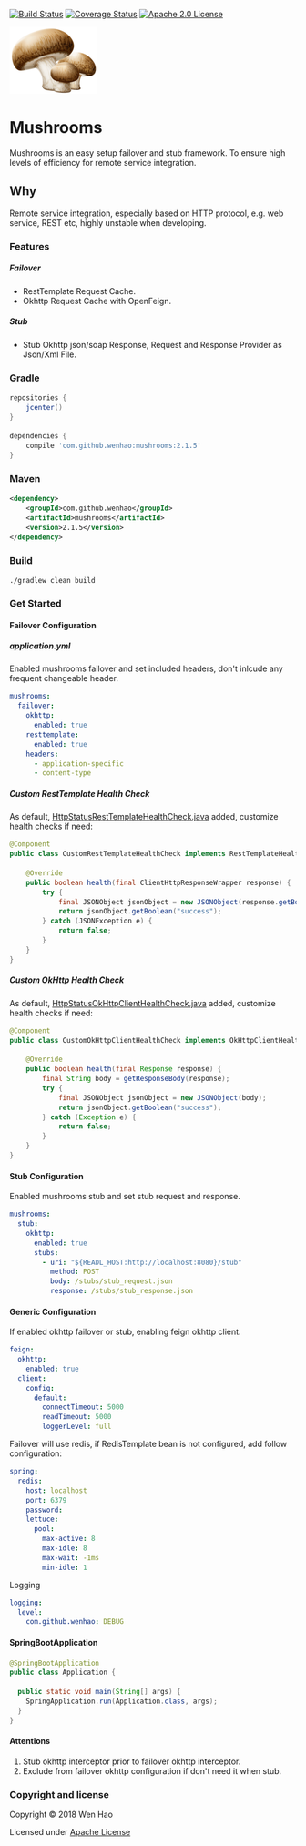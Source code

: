 [![Build Status](https://travis-ci.com/wenhao/mushrooms.svg?branch=master)](https://travis-ci.com/wenhao/mushrooms)
[![Coverage Status](https://coveralls.io/repos/github/wenhao/mushrooms/badge.svg?branch=master)](https://coveralls.io/github/wenhao/mushrooms?branch=master)
[![Apache 2.0 License](https://img.shields.io/badge/license-Apache%202-blue.svg)](https://www.apache.org/licenses/LICENSE-2.0.txt)

![Mushrooms][logo]

# Mushrooms

Mushrooms is an easy setup failover and stub framework. To ensure high levels of efficiency for remote service integration.

## Why

Remote service integration, especially based on HTTP protocol, e.g. web service, REST etc, highly unstable when developing.

### Features

##### Failover

* RestTemplate Request Cache.
* Okhttp Request Cache with OpenFeign.

##### Stub

* Stub Okhttp json/soap Response, Request and Response Provider as Json/Xml File.

### Gradle

```groovy
repositories {
    jcenter()
}

dependencies {
    compile 'com.github.wenhao:mushrooms:2.1.5'
}
```

### Maven

```xml
<dependency>
    <groupId>com.github.wenhao</groupId>
    <artifactId>mushrooms</artifactId>
    <version>2.1.5</version>
</dependency>
```

### Build

```
./gradlew clean build
```

### Get Started

#### Failover Configuration

##### application.yml

Enabled mushrooms failover and set included headers, don't inlcude any frequent changeable header.

```yaml
mushrooms:
  failover:
    okhttp:
      enabled: true
    resttemplate:
      enabled: true
    headers:
      - application-specific
      - content-type
```

##### Custom RestTemplate Health Check

As default, [HttpStatusRestTemplateHealthCheck.java] added, customize health checks if need:

```java
@Component
public class CustomRestTemplateHealthCheck implements RestTemplateHealthCheck {

    @Override
    public boolean health(final ClientHttpResponseWrapper response) {
        try {
            final JSONObject jsonObject = new JSONObject(response.getBodyAsString());
            return jsonObject.getBoolean("success");
        } catch (JSONException e) {
            return false;
        }
    }
}
```

##### Custom OkHttp Health Check

As default, [HttpStatusOkHttpClientHealthCheck.java] added, customize health checks if need:

```java
@Component
public class CustomOkHttpClientHealthCheck implements OkHttpClientHealthCheck {

    @Override
    public boolean health(final Response response) {
        final String body = getResponseBody(response);
        try {
            final JSONObject jsonObject = new JSONObject(body);
            return jsonObject.getBoolean("success");
        } catch (Exception e) {
            return false;
        }
    }
}
```

#### Stub Configuration

Enabled mushrooms stub and set stub request and response.

```yaml
mushrooms:
  stub:
    okhttp:
      enabled: true
      stubs:
        - uri: "${READL_HOST:http://localhost:8080}/stub"
          method: POST
          body: /stubs/stub_request.json
          response: /stubs/stub_response.json
```

#### Generic Configuration

If enabled okhttp failover or stub, enabling feign okhttp client.
```yaml
feign:
  okhttp:
    enabled: true
  client:
    config:
      default:
        connectTimeout: 5000
        readTimeout: 5000
        loggerLevel: full
```

Failover will use redis, if RedisTemplate bean is not configured, add follow configuration:
```yaml
spring:
  redis:
    host: localhost
    port: 6379
    password:
    lettuce:
      pool:
        max-active: 8
        max-idle: 8
        max-wait: -1ms
        min-idle: 1
```

Logging
```yaml
logging:
  level:
    com.github.wenhao: DEBUG
```

#### SpringBootApplication

```java
@SpringBootApplication
public class Application {

  public static void main(String[] args) {
    SpringApplication.run(Application.class, args);
  }
}
```

#### Attentions

1. Stub okhttp interceptor prior to failover okhttp interceptor.
2. Exclude from failover okhttp configuration if don't need it when stub.

### Copyright and license

Copyright © 2018 Wen Hao

Licensed under [Apache License]

[logo]: ./docs/images/logo.png
[HttpStatusRestTemplateHealthCheck.java]: ./src/main/java/com/github/wenhao/failover/resttemplate/health/HttpStatusRestTemplateHealthCheck.java
[HttpStatusOkHttpClientHealthCheck.java]: ./src/main/java/com/github/wenhao/failover/okhttp/health/HttpStatusOkHttpClientHealthCheck.java
[Apache License]: ./LICENSE